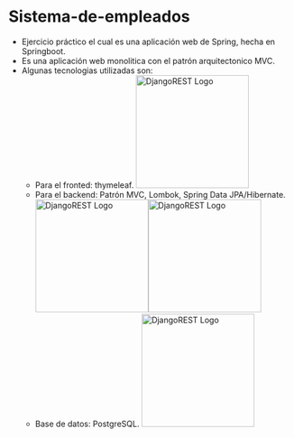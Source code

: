 # Sistema-de-empleados
 - Ejercicio práctico el cual es una aplicación web de Spring, hecha en Springboot.
 - Es una aplicación web monolitica con el patrón arquitectonico MVC. 
 - Algunas tecnologias utilizadas son:
    - Para el fronted: thymeleaf. <img src="https://th.bing.com/th/id/R.67f1f2fe380ab6ed0714684d3311932b?rik=bTR5pax6B0kxQw&pid=ImgRaw&r=0" alt="DjangoREST Logo" width="200"/>
    - Para el backend: Patrón MVC, Lombok, Spring Data JPA/Hibernate. <img src="https://dev-to-uploads.s3.amazonaws.com/uploads/articles/s8i89vnaae703sgv2d3x.jpg" alt="DjangoREST Logo" width="200"/><img src="https://lh3.googleusercontent.com/-j-N1jFxkbMw/YSH-kZONpiI/AAAAAAAApPs/bJkwoOCuVdYEHQymzY2a_7xsLS6usLLBwCLcBGAsYHQ/w1200-h630-p-k-no-nu/image.png" alt="DjangoREST Logo" width="200"/>
    - Base de datos: PostgreSQL. <img src="https://th.bing.com/th/id/R.ecdd2f9117d58350b89f95b8c458d757?rik=EAb58SaLG79Ipg&riu=http%3a%2f%2flogos-download.com%2fwp-content%2fuploads%2f2016%2f10%2fPostgreSQL_logo_Postgre_SQL.png&ehk=udqElfLv2VrZXAPuedGm%2ftW1KvULyYZZh8KHetN6%2fFE%3d&risl=&pid=ImgRaw&r=0" alt="DjangoREST Logo" width="200"/>
